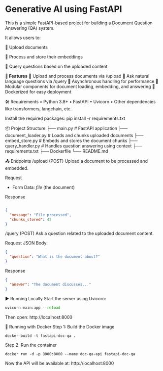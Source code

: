 # **Generative AI using FastAPI**

This is a simple FastAPI-based project for building a Document Question Answering (QA) system. 


It allows users to:

	Upload documents

	Process and store their embeddings

	Query questions based on the uploaded content


**🚀 Features**
	Upload and process documents via /upload
	Ask natural language questions via /query
	Asynchronous handling for performance
	Modular components for document loading, embedding, and answering
	Dockerized for easy deployment

🛠️ Requirements
•	Python 3.8+
•	FastAPI
•	Uvicorn
•	Other dependencies like transformers, langchain, etc.



Install the required packages:
pip install -r requirements.txt


📦 Project Structure
├── main.py               # FastAPI application
├── document_loader.py   # Loads and chunks uploaded documents
├── embed_store.py       # Embeds and stores the document chunks
├── query_handler.py     # Handles question answering using context
├── requirements.txt
├── Dockerfile
└── README.md

📤 Endpoints
/upload (POST)
Upload a document to be processed and embedded.

Request
- Form Data: *file* (the document)

Response
```json

{
  "message": "File processed",
  "chunks_stored": 42
}

```
/query (POST)
Ask a question related to the uploaded document content.

Request
JSON Body:

```json
{
  "question": "What is the document about?"
}

```

Response

```json
{
  "answer": "The document discusses..."
}
```


▶️ Running Locally
Start the server using Uvicorn:

```python
uvicorn main:app --reload
```
Then open: http://localhost:8000


🐳 Running with Docker
Step 1: Build the Docker image

```console
docker build -t fastapi-doc-qa .
```

Step 2: Run the container

```console
docker run -d -p 8000:8000 --name doc-qa-api fastapi-doc-qa
```


Now the API will be available at: http://localhost:8000

